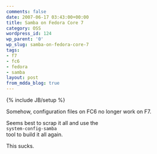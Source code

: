```yaml
---
comments: false
date: 2007-06-17 03:43:00+00:00
title: Samba on Fedora Core 7
category: OSS
wordpress_id: 124
wp_parent: '0'
wp_slug: samba-on-fedora-core-7
tags:
- f7
- fc6
- fedora
- samba
layout: post
from_mdda_blog: true
---
```

{% include JB/setup %}


Somehow, configuration files on FC6 no longer work on F7.  
  
Seems best to scrap it all and use the   
` system-config-samba `  
tool to build it all again.  
  
This sucks.
